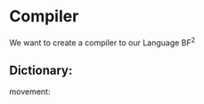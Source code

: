 # Compiler

We want to create a compiler to our Language BF<sup>2</sup>

## Dictionary:
movement: 

